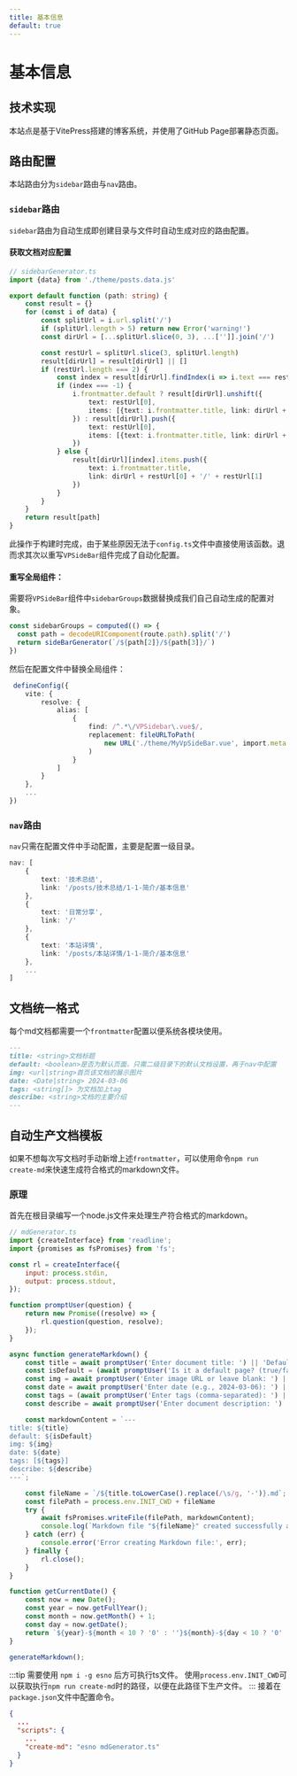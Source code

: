 ```yaml
---
title: 基本信息
default: true
---
```


# 基本信息

## 技术实现

本站点是基于VitePress搭建的博客系统，并使用了GitHub Page部署静态页面。

## 路由配置

本站路由分为`sidebar`路由与`nav`路由。
### `sidebar`路由
`sidebar`路由为自动生成即创建目录与文件时自动生成对应的路由配置。
#### 获取文档对应配置
```typescript
// sidebarGenerator.ts
import {data} from './theme/posts.data.js'

export default function (path: string) {
    const result = {}
    for (const i of data) {
        const splitUrl = i.url.split('/')
        if (splitUrl.length > 5) return new Error('warning!')
        const dirUrl = [...splitUrl.slice(0, 3), ...['']].join('/')

        const restUrl = splitUrl.slice(3, splitUrl.length)
        result[dirUrl] = result[dirUrl] || []
        if (restUrl.length === 2) {
            const index = result[dirUrl].findIndex(i => i.text === restUrl[0])
            if (index === -1) {
                i.frontmatter.default ? result[dirUrl].unshift({
                    text: restUrl[0],
                    items: [{text: i.frontmatter.title, link: dirUrl + restUrl[0] + '/' + restUrl[1]}]
                }) : result[dirUrl].push({
                    text: restUrl[0],
                    items: [{text: i.frontmatter.title, link: dirUrl + restUrl[0] + '/' + restUrl[1]}]
                })
            } else {
                result[dirUrl][index].items.push({
                    text: i.frontmatter.title,
                    link: dirUrl + restUrl[0] + '/' + restUrl[1]
                })
            }
        }
    }
    return result[path]
}
```

此操作于构建时完成，由于某些原因无法于`config.ts`文件中直接使用该函数。退而求其次以重写`VPSideBar`组件完成了自动化配置。

#### 重写全局组件：
需要将`VPSideBar`组件中`sidebarGroups`数据替换成我们自己自动生成的配置对象。
```typescript
const sidebarGroups = computed(() => {
  const path = decodeURIComponent(route.path).split('/')
  return sideBarGenerator(`/${path[2]}/${path[3]}/`)
})
```
然后在配置文件中替换全局组件：
```typescript
 defineConfig({
    vite: {
        resolve: {
            alias: [
                {
                    find: /^.*\/VPSidebar\.vue$/,
                    replacement: fileURLToPath(
                        new URL('./theme/MyVpSideBar.vue', import.meta.url)
                    )
                }
            ]
        }
    },
    ...
})
```
### `nav`路由
`nav`只需在配置文件中手动配置，主要是配置一级目录。
  <br/>

```typescript
nav: [
    {
        text: '技术总结',
        link: '/posts/技术总结/1-1-简介/基本信息'
    },
    {
        text: '日常分享',
        link: '/'
    },
    {
        text: '本站详情',
        link: '/posts/本站详情/1-1-简介/基本信息'
    },
    ...
]
```

## 文档统一格式
每个md文档都需要一个`frontmatter`配置以便系统各模块使用。

```markdown
---
title: <string>文档标题
default: <boolean>是否为默认页面，只需二级目录下的默认文档设置，再于nav中配置
img: <url|string>首页该文档的展示图片
date: <Date|string> 2024-03-06
tags: <string[]> 为文档加上tag
describe: <string>文档的主要介绍
---

```
## 自动生产文档模板
如果不想每次写文档时手动新增上述`frontmatter`，可以使用命令`npm run create-md`来快速生成符合格式的markdown文件。

### 原理
首先在根目录编写一个node.js文件来处理生产符合格式的markdown。
```javascript
// mdGenerator.ts
import {createInterface} from 'readline';
import {promises as fsPromises} from 'fs';

const rl = createInterface({
    input: process.stdin,
    output: process.stdout,
});

function promptUser(question) {
    return new Promise((resolve) => {
        rl.question(question, resolve);
    });
}

async function generateMarkdown() {
    const title = await promptUser('Enter document title: ') || 'Default Title';
    const isDefault = (await promptUser('Is it a default page? (true/false): ') || 'false').toLowerCase() === 'true';
    const img = await promptUser('Enter image URL or leave blank: ') || '';
    const date = await promptUser('Enter date (e.g., 2024-03-06): ') || getCurrentDate();
    const tags = (await promptUser('Enter tags (comma-separated): ') || '').split(',').map(tag => tag.trim());
    const describe = await promptUser('Enter document description: ') || 'Document description goes here';

    const markdownContent = `---
title: ${title}
default: ${isDefault}
img: ${img}
date: ${date}
tags: [${tags}]
describe: ${describe}
---`;

    const fileName = `/${title.toLowerCase().replace(/\s/g, '-')}.md`;
    const filePath = process.env.INIT_CWD + fileName
    try {
        await fsPromises.writeFile(filePath, markdownContent);
        console.log(`Markdown file "${fileName}" created successfully at ${filePath}`);
    } catch (err) {
        console.error('Error creating Markdown file:', err);
    } finally {
        rl.close();
    }
}

function getCurrentDate() {
    const now = new Date();
    const year = now.getFullYear();
    const month = now.getMonth() + 1;
    const day = now.getDate();
    return `${year}-${month < 10 ? '0' : ''}${month}-${day < 10 ? '0' : ''}${day}`;
}

generateMarkdown();

```
:::tip
需要使用 `npm i -g esno` 后方可执行ts文件。
使用`process.env.INIT_CWD`可以获取执行`npm run create-md`时的路径，以便在此路径下生产文件。
:::
接着在`package.json`文件中配置命令。
```json
{
  ...
  "scripts": {
    ...
    "create-md": "esno mdGenerator.ts"
  }
}
```
